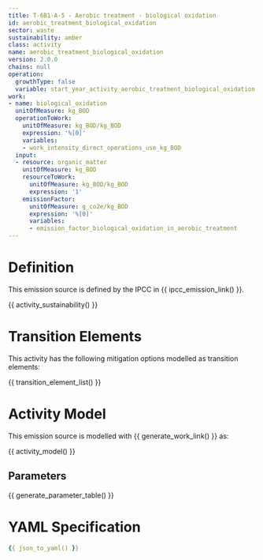 ```yaml
---
title: T-6B1-A-5 - Aerobic treatment - biological oxidation
id: aerobic_treatment_biological_oxidation
sector: waste
sustainability: amber
class: activity
name: aerobic_treatment_biological_oxidation
version: 2.0.0
chains: null
operation:
  growthType: false
  variable: start_year_activity_aerobic_treatment_biological_oxidation
work:
- name: biological_oxidation
  unitOfMeasure: kg_BOD
  operationToWork:
    unitOfMeasure: kg_BOD/kg_BOD
    expression: '%[0]'
    variables:
    - work_intensity_direct_operations_use_kg_BOD
  input:
  - resource: organic_matter
    unitOfMeasure: kg_BOD
    resourceToWork:
      unitOfMeasure: kg_BOD/kg_BOD
      expression: '1'
    emissionFactor:
      unitOfMeasure: g_co2e/kg_BOD
      expression: '%[0]'
      variables:
      - emission_factor_biological_oxidation_in_aerobic_treatment
---
```

# Definition
This emission source is defined by the IPCC in {{ ipcc_emission_link() }}.


{{ activity_sustainability() }}

# Transition Elements

This activity has the following mitigation options modelled as transition elements:

{{ transition_element_list() }}

# Activity Model
This emission source is modelled with {{ generate_work_link() }} as:

{{ activity_model() }}

## Parameters

{{ generate_parameter_table() }}

# YAML Specification

```yaml
{{ json_to_yaml() }}
```
